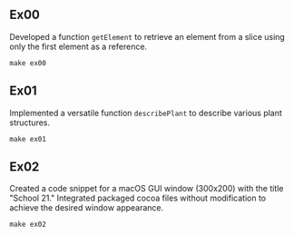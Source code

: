 ## Ex00
Developed a function `getElement` to retrieve an element from a slice using only the first element as a 
reference.

```
make ex00
```

## Ex01
Implemented a versatile function `describePlant` to describe various plant structures.

```
make ex01
```

## Ex02
Created a code snippet for a macOS GUI window (300x200) with the title "School 21." Integrated packaged 
cocoa files without modification to achieve the desired window appearance.

```
make ex02
```
